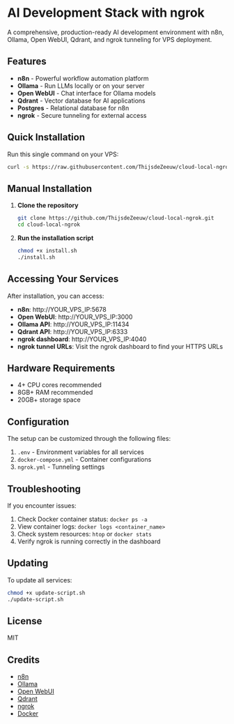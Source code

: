 # AI Development Stack with ngrok

A comprehensive, production-ready AI development environment with n8n, Ollama, Open WebUI, Qdrant, and ngrok tunneling for VPS deployment.

## Features

- **n8n** - Powerful workflow automation platform
- **Ollama** - Run LLMs locally or on your server
- **Open WebUI** - Chat interface for Ollama models
- **Qdrant** - Vector database for AI applications
- **Postgres** - Relational database for n8n
- **ngrok** - Secure tunneling for external access

## Quick Installation

Run this single command on your VPS:

```bash
curl -s https://raw.githubusercontent.com/ThijsdeZeeuw/cloud-local-ngrok/main/install.sh | bash
```

## Manual Installation

1. **Clone the repository**
   ```bash
   git clone https://github.com/ThijsdeZeeuw/cloud-local-ngrok.git
   cd cloud-local-ngrok
   ```

2. **Run the installation script**
   ```bash
   chmod +x install.sh
   ./install.sh
   ```

## Accessing Your Services

After installation, you can access:

- **n8n**: http://YOUR_VPS_IP:5678
- **Open WebUI**: http://YOUR_VPS_IP:3000
- **Ollama API**: http://YOUR_VPS_IP:11434
- **Qdrant API**: http://YOUR_VPS_IP:6333
- **ngrok dashboard**: http://YOUR_VPS_IP:4040
- **ngrok tunnel URLs**: Visit the ngrok dashboard to find your HTTPS URLs

## Hardware Requirements

- 4+ CPU cores recommended
- 8GB+ RAM recommended
- 20GB+ storage space

## Configuration

The setup can be customized through the following files:

1. `.env` - Environment variables for all services
2. `docker-compose.yml` - Container configurations
3. `ngrok.yml` - Tunneling settings

## Troubleshooting

If you encounter issues:

1. Check Docker container status: `docker ps -a`
2. View container logs: `docker logs <container_name>`
3. Check system resources: `htop` or `docker stats`
4. Verify ngrok is running correctly in the dashboard

## Updating

To update all services:

```bash
chmod +x update-script.sh
./update-script.sh
```

## License

MIT

## Credits

- [n8n](https://n8n.io/)
- [Ollama](https://ollama.ai/)
- [Open WebUI](https://github.com/open-webui/open-webui)
- [Qdrant](https://qdrant.tech/)
- [ngrok](https://ngrok.com/)
- [Docker](https://www.docker.com/) 